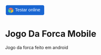 [![Testar em Deploy](./buildapk2.png)](https://appetize.io/app/5j1veuvtvet8hzkfnmmphx27yc)
# Jogo Da Forca Mobile

 Jogo da forca feito em android
